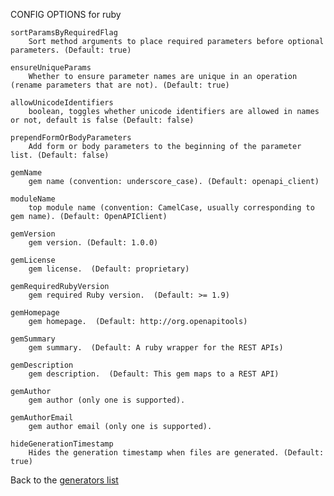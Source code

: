 
CONFIG OPTIONS for ruby

	sortParamsByRequiredFlag
	    Sort method arguments to place required parameters before optional parameters. (Default: true)

	ensureUniqueParams
	    Whether to ensure parameter names are unique in an operation (rename parameters that are not). (Default: true)

	allowUnicodeIdentifiers
	    boolean, toggles whether unicode identifiers are allowed in names or not, default is false (Default: false)

	prependFormOrBodyParameters
	    Add form or body parameters to the beginning of the parameter list. (Default: false)

	gemName
	    gem name (convention: underscore_case). (Default: openapi_client)

	moduleName
	    top module name (convention: CamelCase, usually corresponding to gem name). (Default: OpenAPIClient)

	gemVersion
	    gem version. (Default: 1.0.0)

	gemLicense
	    gem license.  (Default: proprietary)

	gemRequiredRubyVersion
	    gem required Ruby version.  (Default: >= 1.9)

	gemHomepage
	    gem homepage.  (Default: http://org.openapitools)

	gemSummary
	    gem summary.  (Default: A ruby wrapper for the REST APIs)

	gemDescription
	    gem description.  (Default: This gem maps to a REST API)

	gemAuthor
	    gem author (only one is supported).

	gemAuthorEmail
	    gem author email (only one is supported).

	hideGenerationTimestamp
	    Hides the generation timestamp when files are generated. (Default: true)

Back to the [generators list](README.md)
